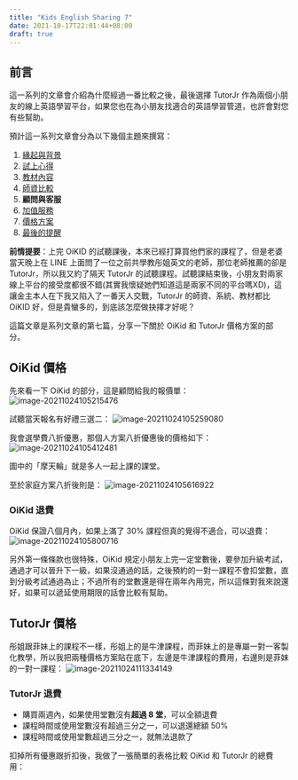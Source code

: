 ```yaml
---
title: "Kids English Sharing 7"
date: 2021-10-17T22:01:44+08:00
draft: true
---
```


## 前言

這一系列的文章會介紹為什麼經過一番比較之後，最後選擇 TutorJr 作為兩個小朋友的線上英語學習平台，如果您也在為小朋友找適合的英語學習管道，也許會對您有些幫助。

預計這一系列文章會分為以下幾個主題來撰寫：

1. [緣起與背景](../kids-english-sharing-1)
2. [試上心得](../kids-english-sharing-2)
3. [教材內容](../kids-english-sharing-3)
4. [師資比較](../kids-english-sharing-4)
5. **顧問與客服**
6. [加值服務](../kids-english-sharing-6)
7. [價格方案](../kids-english-sharing-7)
8. [最後的提醒](../kids-english-sharing-8)

**前情提要**：上完 OiKID 的試聽課後，本來已經打算買他們家的課程了，但是老婆當天晚上在 LINE 上面問了一位之前共學教彤姐英文的老師，那位老師推薦的卻是 TutorJr，所以我又約了隔天 TutorJr 的試聽課程。試聽課結束後，小朋友對兩家線上平台的接受度都很不錯(其實我懷疑她們知道這是兩家不同的平台嗎XD)，這讓金主本人在下我又陷入了一番天人交戰，TutorJr 的師資、系統、教材都比 OiKID 好，但是貴蠻多的，到底該怎麼做抉擇才好呢？

這篇文章是系列文章的第七篇，分享一下關於 OiKid 和 TutorJr 價格方案的部分。

## OiKid 價格

先來看一下 OiKid 的部分，這是顧問給我的報價單：
![image-20211024105215476](../static/img/oikid-price-1.png)

試聽當天報名有好禮三選二：
![image-20211024105259080](../static/img/oikid-price-2.png)

我會選學費八折優惠，那個人方案八折優惠後的價格如下：
![image-20211024105412481](../static/img/oikid-price-3.png)

圖中的「摩天輪」就是多人一起上課的課堂。

至於家庭方案八折後則是：
![image-20211024105616922](../static/img/oikid-price-4.png)

### OiKid 退費

OiKid 保證八個月內，如果上滿了 30% 課程但真的覺得不適合，可以退費：
![image-20211024105800716](../static/img/oikid-price-5.png)

另外第一條條款也很特殊，OiKid 規定小朋友上完一定堂數後，要參加升級考試，通過才可以晉升下一級，如果沒通過的話，之後預約的一對一課程不會扣堂數，直到分級考試通過為止；不過所有的堂數還是得在兩年內用完，所以這條對我來說還好，如果可以遞延使用期限的話會比較有幫助。

## TutorJr 價格

彤姐跟菲妹上的課程不一樣，彤姐上的是牛津課程，而菲妹上的是專屬一對一客製化教學，所以我把兩種價格方案貼在底下，左邊是牛津課程的費用，右邊則是菲妹的一對一課程：
![image-20211024111334149](../static/img/tutorjr-price-1.png)

### TutorJr 退費

* 購買兩週內，如果使用堂數沒有**超過 8 堂**，可以全額退費
* 課程時間或使用堂數沒有超過三分之一，可以退還總額 50%
* 課程時間或使用堂數超過三分之一，就無法退款了

扣掉所有優惠跟折扣後，我做了一張簡單的表格比較 OiKid 和 TutorJr 的總費用：

